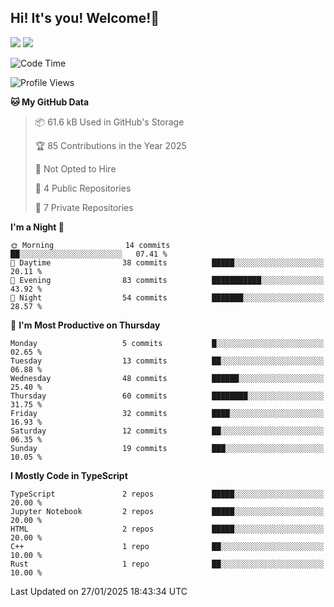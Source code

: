 ## Hi! It's you! Welcome!👋
<p align="left">
  <img src="https://github-readme-stats.vercel.app/api/top-langs/?username=Shanshuimei&theme=transparent&hide_border=true" />
  <img src="https://github-readme-stats.vercel.app/api/wakatime?username=Shanshuimei&theme=transparent&hide_border=true&layout=compact&langs_count=22" />
</p>

<!--START_SECTION:waka-->
![Code Time](http://img.shields.io/badge/Code%20Time-50%20hrs%2057%20mins-blue)

![Profile Views](http://img.shields.io/badge/Profile%20Views-73-blue)

**🐱 My GitHub Data** 

> 📦 61.6 kB Used in GitHub's Storage 
 > 
> 🏆 85 Contributions in the Year 2025
 > 
> 🚫 Not Opted to Hire
 > 
> 📜 4 Public Repositories 
 > 
> 🔑 7 Private Repositories 
 > 
**I'm a Night 🦉** 

```text
🌞 Morning                14 commits          ██░░░░░░░░░░░░░░░░░░░░░░░   07.41 % 
🌆 Daytime                38 commits          █████░░░░░░░░░░░░░░░░░░░░   20.11 % 
🌃 Evening                83 commits          ███████████░░░░░░░░░░░░░░   43.92 % 
🌙 Night                  54 commits          ███████░░░░░░░░░░░░░░░░░░   28.57 % 
```
📅 **I'm Most Productive on Thursday** 

```text
Monday                   5 commits           █░░░░░░░░░░░░░░░░░░░░░░░░   02.65 % 
Tuesday                  13 commits          ██░░░░░░░░░░░░░░░░░░░░░░░   06.88 % 
Wednesday                48 commits          ██████░░░░░░░░░░░░░░░░░░░   25.40 % 
Thursday                 60 commits          ████████░░░░░░░░░░░░░░░░░   31.75 % 
Friday                   32 commits          ████░░░░░░░░░░░░░░░░░░░░░   16.93 % 
Saturday                 12 commits          ██░░░░░░░░░░░░░░░░░░░░░░░   06.35 % 
Sunday                   19 commits          ███░░░░░░░░░░░░░░░░░░░░░░   10.05 % 
```


**I Mostly Code in TypeScript** 

```text
TypeScript               2 repos             █████░░░░░░░░░░░░░░░░░░░░   20.00 % 
Jupyter Notebook         2 repos             █████░░░░░░░░░░░░░░░░░░░░   20.00 % 
HTML                     2 repos             █████░░░░░░░░░░░░░░░░░░░░   20.00 % 
C++                      1 repo              ██░░░░░░░░░░░░░░░░░░░░░░░   10.00 % 
Rust                     1 repo              ██░░░░░░░░░░░░░░░░░░░░░░░   10.00 % 
```




 Last Updated on 27/01/2025 18:43:34 UTC
<!--END_SECTION:waka-->
